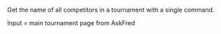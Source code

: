 Get the name of all competitors in a tournament with a single command.

Input = main tournament page from AskFred
